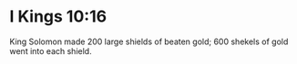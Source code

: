 # I Kings 10:16

King Solomon made 200 large shields of beaten gold; 600 shekels of gold went into each shield.
